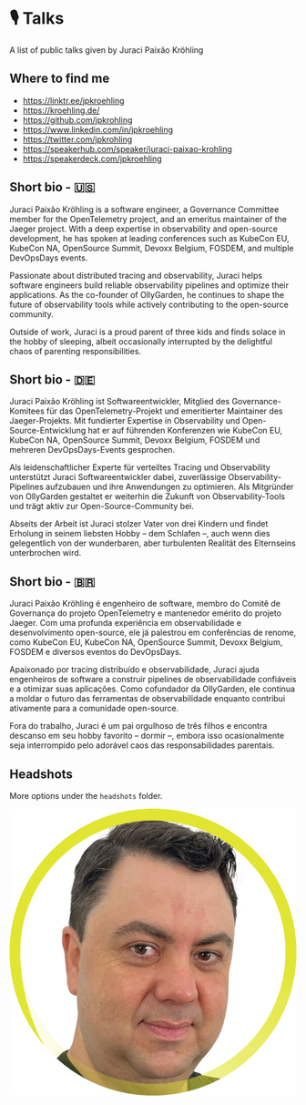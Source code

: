 # 🎙️ Talks
A list of public talks given by Juraci Paixão Kröhling

## Where to find me

* https://linktr.ee/jpkroehling
* https://kroehling.de/
* https://github.com/jpkrohling
* https://www.linkedin.com/in/jpkroehling
* https://twitter.com/jpkrohling
* https://speakerhub.com/speaker/juraci-paixao-krohling
* https://speakerdeck.com/jpkroehling

## Short bio - 🇺🇸

Juraci Paixão Kröhling is a software engineer, a Governance Committee member for the OpenTelemetry project, and an emeritus maintainer of the Jaeger project. With a deep expertise in observability and open-source development, he has spoken at leading conferences such as KubeCon EU, KubeCon NA, OpenSource Summit, Devoxx Belgium, FOSDEM, and multiple DevOpsDays events.

Passionate about distributed tracing and observability, Juraci helps software engineers build reliable observability pipelines and optimize their applications. As the co-founder of OllyGarden, he continues to shape the future of observability tools while actively contributing to the open-source community.

Outside of work, Juraci is a proud parent of three kids and finds solace in the hobby of sleeping, albeit occasionally interrupted by the delightful chaos of parenting responsibilities.

## Short bio - 🇩🇪

Juraci Paixão Kröhling ist Softwareentwickler, Mitglied des Governance-Komitees für das OpenTelemetry-Projekt und emeritierter Maintainer des Jaeger-Projekts. Mit fundierter Expertise in Observability und Open-Source-Entwicklung hat er auf führenden Konferenzen wie KubeCon EU, KubeCon NA, OpenSource Summit, Devoxx Belgium, FOSDEM und mehreren DevOpsDays-Events gesprochen.

Als leidenschaftlicher Experte für verteiltes Tracing und Observability unterstützt Juraci Softwareentwickler dabei, zuverlässige Observability-Pipelines aufzubauen und ihre Anwendungen zu optimieren. Als Mitgründer von OllyGarden gestaltet er weiterhin die Zukunft von Observability-Tools und trägt aktiv zur Open-Source-Community bei.

Abseits der Arbeit ist Juraci stolzer Vater von drei Kindern und findet Erholung in seinem liebsten Hobby – dem Schlafen –, auch wenn dies gelegentlich von der wunderbaren, aber turbulenten Realität des Elternseins unterbrochen wird.


## Short bio - 🇧🇷

Juraci Paixão Kröhling é engenheiro de software, membro do Comitê de Governança do projeto OpenTelemetry e mantenedor emérito do projeto Jaeger. Com uma profunda experiência em observabilidade e desenvolvimento open-source, ele já palestrou em conferências de renome, como KubeCon EU, KubeCon NA, OpenSource Summit, Devoxx Belgium, FOSDEM e diversos eventos do DevOpsDays.

Apaixonado por tracing distribuído e observabilidade, Juraci ajuda engenheiros de software a construir pipelines de observabilidade confiáveis e a otimizar suas aplicações. Como cofundador da OllyGarden, ele continua a moldar o futuro das ferramentas de observabilidade enquanto contribui ativamente para a comunidade open-source.

Fora do trabalho, Juraci é um pai orgulhoso de três filhos e encontra descanso em seu hobby favorito – dormir –, embora isso ocasionalmente seja interrompido pelo adorável caos das responsabilidades parentais.

## Headshots

More options under the `headshots` folder.

![Headshot](headshots/profile.webp)